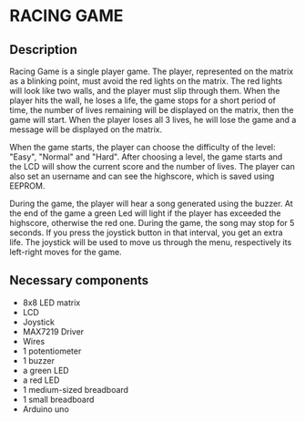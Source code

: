 # RACING GAME

## **Description**

Racing Game is a single player game. The player, represented on the matrix as a blinking point, must avoid the red lights on the matrix. The red lights will look like two walls, and the player must slip through them. When the player hits the wall, he loses a life, the game stops for a short period of time, the number of lives remaining will be displayed on the matrix, then the game will start. When the player loses all 3 lives, he will lose the game and a message will be displayed on the matrix.

When the game starts, the player can choose the difficulty of the level: "Easy", "Normal" and "Hard". After choosing a level, the game starts and the LCD will show the current score and the number of lives. The player can also set an username and can see the highscore, which is saved using EEPROM.

During the game, the player will hear a song generated using the buzzer. At the end of the game a green Led will light if the player has exceeded the highscore, otherwise the red one. During the game, the song may stop for 5 seconds. If you press the joystick button in that interval, you get an extra life. The joystick will be used to move us through the menu, respectively its left-right moves for the game.

## **Necessary components**
- 8x8 LED matrix
- LCD
- Joystick
- MAX7219 Driver
- Wires
- 1 potentiometer
- 1 buzzer
- a green LED
- a red LED
- 1 medium-sized breadboard
- 1 small breadboard
- Arduino uno
